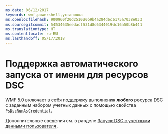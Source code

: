 ```yaml
---
ms.date: 06/12/2017
keywords: wmf,powershell,установка
ms.openlocfilehash: 900960f20d251020b9b4a284d6c6175a7038e033
ms.sourcegitcommit: 54534635eedacf531d8d6344019dc16a50b8b441
ms.translationtype: HT
ms.contentlocale: ru-RU
ms.lasthandoff: 05/17/2018
---
```

# <a name="automatic-runas-support-for-dsc-resources"></a>Поддержка автоматического запуска от имени для ресурсов DSC

WMF 5.0 включает в себя поддержку выполнения **любого** ресурса DSC с заданным набором учетных данных с помощью свойства `PsDscRunAsCredential`.

Дополнительные сведения см. в разделе [Запуск DSC с учетными данными пользователя](https://msdn.microsoft.com/powershell/dsc/runasuser).
